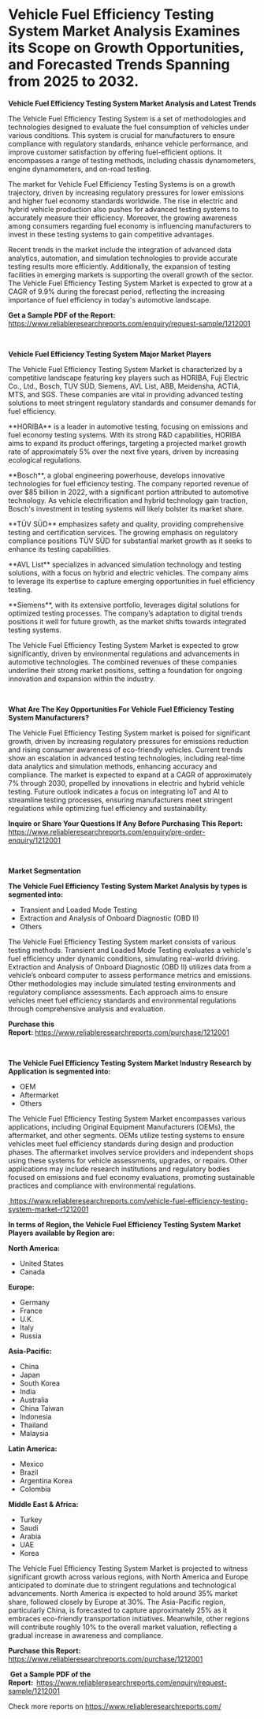 <p><h1>Vehicle Fuel Efficiency Testing System Market Analysis Examines its Scope on Growth Opportunities, and Forecasted Trends Spanning from 2025 to 2032.</h1></p><p><strong>Vehicle Fuel Efficiency Testing System Market Analysis and Latest Trends</strong></p>
<p><p>The Vehicle Fuel Efficiency Testing System is a set of methodologies and technologies designed to evaluate the fuel consumption of vehicles under various conditions. This system is crucial for manufacturers to ensure compliance with regulatory standards, enhance vehicle performance, and improve customer satisfaction by offering fuel-efficient options. It encompasses a range of testing methods, including chassis dynamometers, engine dynamometers, and on-road testing.</p><p>The market for Vehicle Fuel Efficiency Testing Systems is on a growth trajectory, driven by increasing regulatory pressures for lower emissions and higher fuel economy standards worldwide. The rise in electric and hybrid vehicle production also pushes for advanced testing systems to accurately measure their efficiency. Moreover, the growing awareness among consumers regarding fuel economy is influencing manufacturers to invest in these testing systems to gain competitive advantages.</p><p>Recent trends in the market include the integration of advanced data analytics, automation, and simulation technologies to provide accurate testing results more efficiently. Additionally, the expansion of testing facilities in emerging markets is supporting the overall growth of the sector. The Vehicle Fuel Efficiency Testing System Market is expected to grow at a CAGR of 9.9% during the forecast period, reflecting the increasing importance of fuel efficiency in today's automotive landscape.</p></p>
<p><strong>Get a Sample PDF of the Report:&nbsp;</strong> <a href="https://www.reliableresearchreports.com/enquiry/request-sample/1212001?utm_campaign=2273&utm_medium=2&utm_source=Github&utm_content=ia&utm_term=24032025&utm_id=vehicle-fuel-efficiency-testing-system">https://www.reliableresearchreports.com/enquiry/request-sample/1212001</a></p>
<p>&nbsp;</p>
<p><strong>Vehicle Fuel Efficiency Testing System Major Market Players</strong></p>
<p><p>The Vehicle Fuel Efficiency Testing System Market is characterized by a competitive landscape featuring key players such as HORIBA, Fuji Electric Co., Ltd., Bosch, TUV SÜD, Siemens, AVL List, ABB, Meidensha, ACTIA, MTS, and SGS. These companies are vital in providing advanced testing solutions to meet stringent regulatory standards and consumer demands for fuel efficiency.</p><p>**HORIBA** is a leader in automotive testing, focusing on emissions and fuel economy testing systems. With its strong R&D capabilities, HORIBA aims to expand its product offerings, targeting a projected market growth rate of approximately 5% over the next five years, driven by increasing ecological regulations.</p><p>**Bosch**, a global engineering powerhouse, develops innovative technologies for fuel efficiency testing. The company reported revenue of over $85 billion in 2022, with a significant portion attributed to automotive technology. As vehicle electrification and hybrid technology gain traction, Bosch's investment in testing systems will likely bolster its market share.</p><p>**TÜV SÜD** emphasizes safety and quality, providing comprehensive testing and certification services. The growing emphasis on regulatory compliance positions TÜV SÜD for substantial market growth as it seeks to enhance its testing capabilities.</p><p>**AVL List** specializes in advanced simulation technology and testing solutions, with a focus on hybrid and electric vehicles. The company aims to leverage its expertise to capture emerging opportunities in fuel efficiency testing.</p><p>**Siemens**, with its extensive portfolio, leverages digital solutions for optimized testing processes. The company’s adaptation to digital trends positions it well for future growth, as the market shifts towards integrated testing systems.</p><p>The Vehicle Fuel Efficiency Testing System Market is expected to grow significantly, driven by environmental regulations and advancements in automotive technologies. The combined revenues of these companies underline their strong market positions, setting a foundation for ongoing innovation and expansion within the industry.</p></p>
<p>&nbsp;</p>
<p><strong>What Are The Key Opportunities For Vehicle Fuel Efficiency Testing System Manufacturers?</strong></p>
<p><p>The Vehicle Fuel Efficiency Testing System market is poised for significant growth, driven by increasing regulatory pressures for emissions reduction and rising consumer awareness of eco-friendly vehicles. Current trends show an escalation in advanced testing technologies, including real-time data analytics and simulation methods, enhancing accuracy and compliance. The market is expected to expand at a CAGR of approximately 7% through 2030, propelled by innovations in electric and hybrid vehicle testing. Future outlook indicates a focus on integrating IoT and AI to streamline testing processes, ensuring manufacturers meet stringent regulations while optimizing fuel efficiency and sustainability.</p></p>
<p><strong>Inquire or Share Your Questions If Any Before Purchasing This Report:</strong> <a href="https://www.reliableresearchreports.com/enquiry/pre-order-enquiry/1212001?utm_campaign=2273&utm_medium=2&utm_source=Github&utm_content=ia&utm_term=24032025&utm_id=vehicle-fuel-efficiency-testing-system">https://www.reliableresearchreports.com/enquiry/pre-order-enquiry/1212001</a></p>
<p>&nbsp;</p>
<p><strong>Market Segmentation</strong></p>
<p><strong>The Vehicle Fuel Efficiency Testing System Market Analysis by types is segmented into:</strong></p>
<p><ul><li>Transient and Loaded Mode Testing</li><li>Extraction and Analysis of Onboard Diagnostic (OBD II)</li><li>Others</li></ul></p>
<p><p>The Vehicle Fuel Efficiency Testing System market consists of various testing methods. Transient and Loaded Mode Testing evaluates a vehicle's fuel efficiency under dynamic conditions, simulating real-world driving. Extraction and Analysis of Onboard Diagnostic (OBD II) utilizes data from a vehicle’s onboard computer to assess performance metrics and emissions. Other methodologies may include simulated testing environments and regulatory compliance assessments. Each approach aims to ensure vehicles meet fuel efficiency standards and environmental regulations through comprehensive analysis and evaluation.</p></p>
<p><strong>Purchase this Report:&nbsp;</strong><a href="https://www.reliableresearchreports.com/purchase/1212001?utm_campaign=2273&utm_medium=2&utm_source=Github&utm_content=ia&utm_term=24032025&utm_id=vehicle-fuel-efficiency-testing-system">https://www.reliableresearchreports.com/purchase/1212001</a></p>
<p>&nbsp;</p>
<p><strong>The Vehicle Fuel Efficiency Testing System Market Industry Research by Application is segmented into:</strong></p>
<p><ul><li>OEM</li><li>Aftermarket</li><li>Others</li></ul></p>
<p><p>The Vehicle Fuel Efficiency Testing System Market encompasses various applications, including Original Equipment Manufacturers (OEMs), the aftermarket, and other segments. OEMs utilize testing systems to ensure vehicles meet fuel efficiency standards during design and production phases. The aftermarket involves service providers and independent shops using these systems for vehicle assessments, upgrades, or repairs. Other applications may include research institutions and regulatory bodies focused on emissions and fuel economy evaluations, promoting sustainable practices and compliance with environmental regulations.</p></p>
<p><a href="https://www.reliableresearchreports.com/vehicle-fuel-efficiency-testing-system-market-r1212001?utm_campaign=2273&utm_medium=2&utm_source=Github&utm_content=ia&utm_term=24032025&utm_id=vehicle-fuel-efficiency-testing-system">&nbsp;https://www.reliableresearchreports.com/vehicle-fuel-efficiency-testing-system-market-r1212001</a></p>
<p><strong>In terms of Region, the Vehicle Fuel Efficiency Testing System Market Players available by Region are:</strong></p>
<p>
    <p> <strong> North America: </strong>
        <ul>
            <li>United States</li>
            <li>Canada</li>
        </ul>
        </p> 
    <p> <strong> Europe: </strong>
        <ul>
            <li>Germany</li>
            <li>France</li>
            <li>U.K.</li>
            <li>Italy</li>
            <li>Russia</li>
        </ul>
        </p> 
    <p> <strong> Asia-Pacific: </strong>
        <ul>
            <li>China</li>
            <li>Japan</li>
            <li>South Korea</li>
            <li>India</li>
            <li>Australia</li>
            <li>China Taiwan</li>
            <li>Indonesia</li>
            <li>Thailand</li>
            <li>Malaysia</li>
        </ul>
        </p> 
    <p> <strong> Latin America: </strong>
        <ul>
            <li>Mexico</li>
            <li>Brazil</li>
            <li>Argentina Korea</li>
            <li>Colombia</li>
        </ul>
        </p> 
    <p> <strong> Middle East & Africa: </strong>
        <ul>
            <li>Turkey</li>
            <li>Saudi</li>
            <li>Arabia</li>
            <li>UAE</li>
            <li>Korea</li>
        </ul>
    </p>
    </p>
<p><p>The Vehicle Fuel Efficiency Testing System Market is projected to witness significant growth across various regions, with North America and Europe anticipated to dominate due to stringent regulations and technological advancements. North America is expected to hold around 35% market share, followed closely by Europe at 30%. The Asia-Pacific region, particularly China, is forecasted to capture approximately 25% as it embraces eco-friendly transportation initiatives. Meanwhile, other regions will contribute roughly 10% to the overall market valuation, reflecting a gradual increase in awareness and compliance.</p></p>
<p><strong>Purchase this Report: </strong><a href="https://www.reliableresearchreports.com/purchase/1212001?utm_campaign=2273&utm_medium=2&utm_source=Github&utm_content=ia&utm_term=24032025&utm_id=vehicle-fuel-efficiency-testing-system">https://www.reliableresearchreports.com/purchase/1212001</a></p>
<p>&nbsp;<strong>Get a Sample PDF of the Report:&nbsp;&nbsp;</strong><a href="https://www.reliableresearchreports.com/enquiry/request-sample/1212001?utm_campaign=2273&utm_medium=2&utm_source=Github&utm_content=ia&utm_term=24032025&utm_id=vehicle-fuel-efficiency-testing-system">https://www.reliableresearchreports.com/enquiry/request-sample/1212001</a></p>
<p><strong></strong></p>
<p>Check more reports on <a href="https://www.reliableresearchreports.com/?utm_campaign=2273&utm_medium=2&utm_source=Github&utm_content=ia&utm_term=24032025&utm_id=vehicle-fuel-efficiency-testing-system">https://www.reliableresearchreports.com/</a></p>
